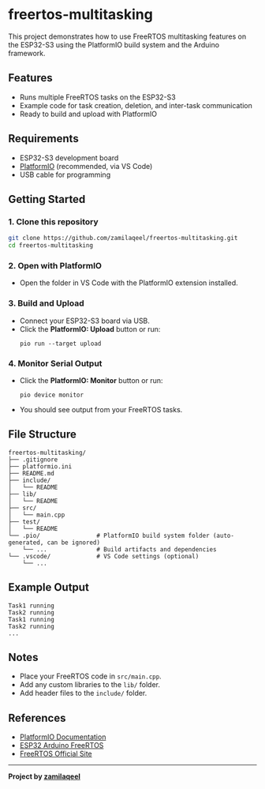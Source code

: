 # freertos-multitasking

This project demonstrates how to use FreeRTOS multitasking features on the ESP32-S3 using the PlatformIO build system and the Arduino framework.

## Features

- Runs multiple FreeRTOS tasks on the ESP32-S3
- Example code for task creation, deletion, and inter-task communication
- Ready to build and upload with PlatformIO

## Requirements

- ESP32-S3 development board
- [PlatformIO](https://platformio.org/) (recommended, via VS Code)
- USB cable for programming

## Getting Started

### 1. Clone this repository

```sh
git clone https://github.com/zamilaqeel/freertos-multitasking.git
cd freertos-multitasking
```

### 2. Open with PlatformIO

- Open the folder in VS Code with the PlatformIO extension installed.

### 3. Build and Upload

- Connect your ESP32-S3 board via USB.
- Click the **PlatformIO: Upload** button or run:
  ```
  pio run --target upload
  ```

### 4. Monitor Serial Output

- Click the **PlatformIO: Monitor** button or run:
  ```
  pio device monitor
  ```
- You should see output from your FreeRTOS tasks.

## File Structure

```
freertos-multitasking/
├── .gitignore
├── platformio.ini
├── README.md
├── include/
│   └── README
├── lib/
│   └── README
├── src/
│   └── main.cpp
├── test/
│   └── README
└── .pio/                # PlatformIO build system folder (auto-generated, can be ignored)
    └── ...              # Build artifacts and dependencies
└── .vscode/             # VS Code settings (optional)
    └── ...
```

## Example Output

```
Task1 running
Task2 running
Task1 running
Task2 running
...
```

## Notes

- Place your FreeRTOS code in `src/main.cpp`.
- Add any custom libraries to the `lib/` folder.
- Add header files to the `include/` folder.

## References

- [PlatformIO Documentation](https://docs.platformio.org/)
- [ESP32 Arduino FreeRTOS](https://docs.espressif.com/projects/arduino-esp32/en/latest/api/freertos.html)
- [FreeRTOS Official Site](https://www.freertos.org/)

---

**Project by [zamilaqeel](https://github.com/zamilaqeel)**
